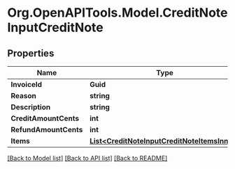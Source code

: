 # Org.OpenAPITools.Model.CreditNoteInputCreditNote

## Properties

Name | Type | Description | Notes
------------ | ------------- | ------------- | -------------
**InvoiceId** | **Guid** |  | 
**Reason** | **string** | Reason | 
**Description** | **string** |  | [optional] 
**CreditAmountCents** | **int** |  | 
**RefundAmountCents** | **int** |  | 
**Items** | [**List&lt;CreditNoteInputCreditNoteItemsInner&gt;**](CreditNoteInputCreditNoteItemsInner.md) |  | 

[[Back to Model list]](../README.md#documentation-for-models) [[Back to API list]](../README.md#documentation-for-api-endpoints) [[Back to README]](../README.md)

